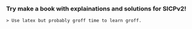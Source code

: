 ### Try make a book with explainations and solutions for SICPv2!
    > Use latex but probably groff time to learn groff.
